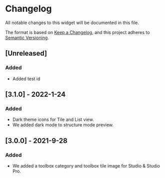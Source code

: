 # Changelog

All notable changes to this widget will be documented in this file.

The format is based on [Keep a Changelog](https://keepachangelog.com/en/1.0.0/), and this project adheres to [Semantic Versioning](https://semver.org/spec/v2.0.0.html).

## [Unreleased]

### Added

-   Added test id

## [3.1.0] - 2022-1-24

### Added

-   Dark theme icons for Tile and List view.
-   We added dark mode to structure mode preview.

## [3.0.0] - 2021-9-28

### Added

-   We added a toolbox category and toolbox tile image for Studio & Studio Pro.
